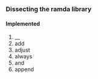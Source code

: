 ### Dissecting the ramda library

#### Implemented

1. __
2. add
3. adjust
4. always
5. and
6. append